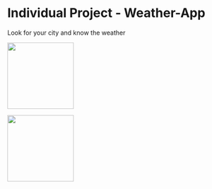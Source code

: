 # Individual Project - Weather-App

Look for your city and know the weather

<p align="left">
  <img height="150" src="https://user-images.githubusercontent.com/89098056/156085115-d800c0fa-f061-4caf-906e-7adc3fddf416.png" />
</p>

<p >
  <img height="150" src="https://user-images.githubusercontent.com/89098056/156088768-9a359c48-76b6-4755-89dc-4559cacdb0ee.png" />
</p>

